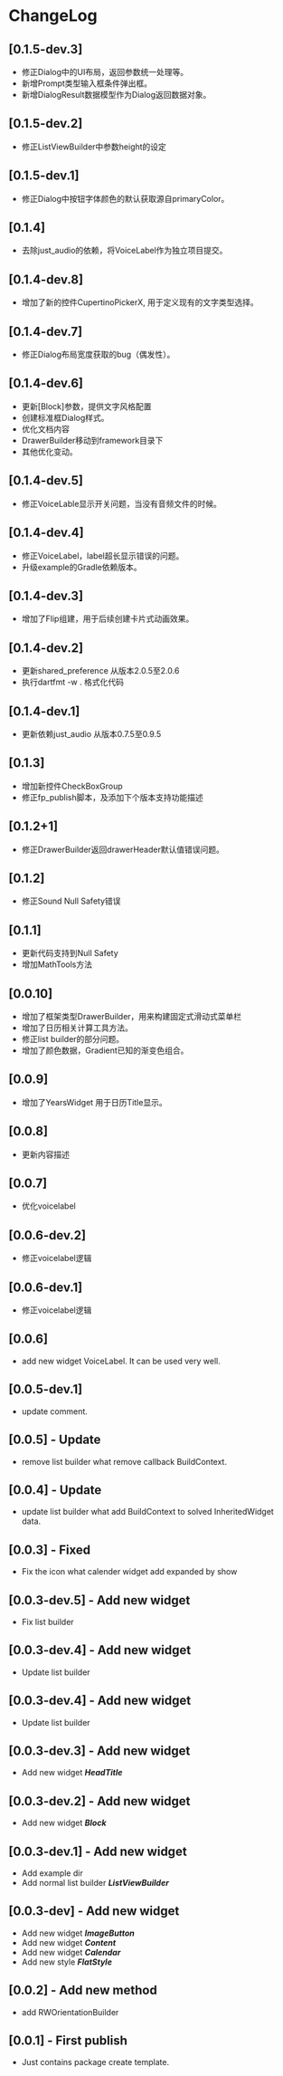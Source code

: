 ChangeLog
======

## [0.1.5-dev.3]

* 修正Dialog中的UI布局，返回参数统一处理等。
* 新增Prompt类型输入框条件弹出框。
* 新增DialogResult数据模型作为Dialog返回数据对象。
 
## [0.1.5-dev.2]

* 修正ListViewBuilder中参数height的设定
 
## [0.1.5-dev.1]

* 修正Dialog中按钮字体颜色的默认获取源自primaryColor。

## [0.1.4]

* 去除just_audio的依赖，将VoiceLabel作为独立项目提交。
 
## [0.1.4-dev.8]

* 增加了新的控件CupertinoPickerX, 用于定义现有的文字类型选择。
 
## [0.1.4-dev.7]

* 修正Dialog布局宽度获取的bug（偶发性）。
 
## [0.1.4-dev.6]

* 更新[Block]参数，提供文字风格配置
* 创建标准框Dialog样式。
* 优化文档内容
* DrawerBuilder移动到framework目录下
* 其他优化变动。
 
## [0.1.4-dev.5]

* 修正VoiceLable显示开关问题，当没有音频文件的时候。
 
## [0.1.4-dev.4]

* 修正VoiceLabel，label超长显示错误的问题。
* 升级example的Gradle依赖版本。
 
## [0.1.4-dev.3]

* 增加了Flip组建，用于后续创建卡片式动画效果。
 
## [0.1.4-dev.2]

* 更新shared_preference 从版本2.0.5至2.0.6
* 执行dartfmt -w . 格式化代码
 
## [0.1.4-dev.1]

* 更新依赖just_audio 从版本0.7.5至0.9.5
 
## [0.1.3]

* 增加新控件CheckBoxGroup
* 修正fp_publish脚本，及添加下个版本支持功能描述
  
## [0.1.2+1]

* 修正DrawerBuilder返回drawerHeader默认值错误问题。
 
## [0.1.2]

* 修正Sound Null Safety错误
 
## [0.1.1]

* 更新代码支持到Null Safety
* 增加MathTools方法
 
## [0.0.10]

* 增加了框架类型DrawerBuilder，用来构建固定式滑动式菜单栏
* 增加了日历相关计算工具方法。
* 修正list builder的部分问题。
* 增加了颜色数据，Gradient已知的渐变色组合。

## [0.0.9]

* 增加了YearsWidget 用于日历Title显示。
 
## [0.0.8]

* 更新内容描述
 
## [0.0.7]

* 优化voicelabel
 
## [0.0.6-dev.2]

* 修正voicelabel逻辑
 
## [0.0.6-dev.1]

* 修正voicelabel逻辑
   
## [0.0.6]

* add new widget VoiceLabel. It can be used very well.

## [0.0.5-dev.1]

* update comment.

## [0.0.5] - Update

* remove list builder what remove callback BuildContext.

## [0.0.4] - Update

* update list builder what add BuildContext to solved InheritedWidget data.

## [0.0.3] - Fixed

* Fix the icon what calender widget add expanded by show

## [0.0.3-dev.5] - Add new widget

* Fix list builder

## [0.0.3-dev.4] - Add new widget

* Update list builder

## [0.0.3-dev.4] - Add new widget

* Update list builder

## [0.0.3-dev.3] - Add new widget

* Add new widget ***HeadTitle***

## [0.0.3-dev.2] - Add new widget

* Add new widget ***Block***

## [0.0.3-dev.1] - Add new widget 

* Add example dir
* Add normal list builder ***ListViewBuilder***

## [0.0.3-dev] - Add new widget 

* Add new widget ***ImageButton***
* Add new widget ***Content***
* Add new widget ***Calendar***
* Add new style ***FlatStyle***

## [0.0.2] - Add new method

* add RWOrientationBuilder

## [0.0.1] - First publish

* Just contains package create template.
